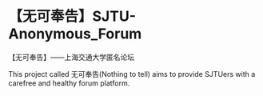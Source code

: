 # 【无可奉告】SJTU-Anonymous_Forum
【无可奉告】——上海交通大学匿名论坛

This project called 无可奉告(Nothing to tell) aims to provide SJTUers with a carefree and healthy forum platform.
